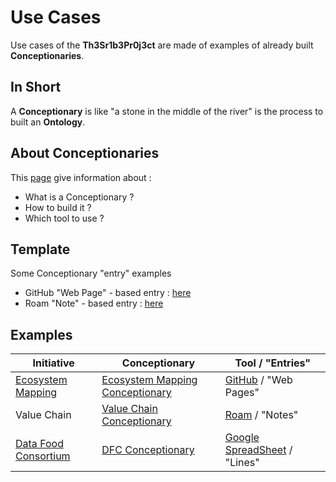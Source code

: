 Use Cases
==
Use cases of the __Th3Sr1b3Pr0j3ct__ are made of examples of already built __Conceptionaries__.

In Short
-
A __Conceptionary__ is like "a stone in the middle of the river" is the process to built an __Ontology__.

About Conceptionaries
-
This <a href="https://github.com/iPlumb3r/BizApp-Spec-Methodo/blob/master/2_Deliverables/Conceptionary/ReadMe.md/">page</a> give information about :
* What is a Conceptionary ?
* How to build it ?
* Which tool to use ?

Template
-
Some Conceptionary "entry" examples
* GitHub "Web Page" - based entry : <a href="https://github.com/iPlumb3r/BizApp-Spec-Methodo/blob/master/Template/ConceptionaryEntry.md">here</a>
* Roam "Note" - based entry : <a href="https://roamresearch.com/#/app/EntangledBootstrap/page/1fZzExIam">here</a>

Examples
-


<table>
    <thead>
        <tr>
            <th>Initiative</th>
            <th>Conceptionary</th>
            <th>Tool / "Entries"</th>
        </tr>
    </thead>
    <tbody>
        <tr>
            <td><a href="https://github.com/iPlumb3r/EcosystemMapping">Ecosystem Mapping</a></td>
            <td><a href="https://github.com/iPlumb3r/EcosystemMapping/tree/master/1_Semantic/Conceptionary">Ecosystem Mapping Conceptionary</a></td>
            <td><a href="https://github.com/">GitHub</a> / "Web Pages"</td>
        </tr>
        <tr>
            <td>Value Chain</td>
            <td><a href="https://roamresearch.com/#/app/EntangledBootstrap/">Value Chain Conceptionary</a></td>
            <td><a href="https://roamresearch.com/">Roam</a> / "Notes"</td>
        </tr>
        <tr>
            <td><a href="http://datafoodconsortium.org/">Data Food Consortium</a></td>
            <td><a href="https://docs.google.com/spreadsheets/d/1RJIikiTnY8Nq_ymeYSxTl9refWfa-P9R1YyI8yE0YR4/">DFC Conceptionary</a></td>
            <td><a href="https://docs.google.com/spreadsheets/">Google SpreadSheet</a> / "Lines"</td>
        </tr>
    </tbody>
</table>
